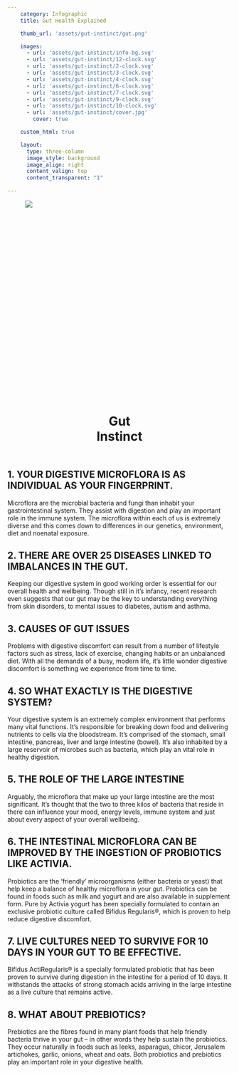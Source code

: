 ```yaml
---
    category: Infographic
    title: Gut Health Explained

    thumb_url: 'assets/gut-instinct/gut.png'

    images:
      - url: 'assets/gut-instinct/info-bg.svg'
      - url: 'assets/gut-instinct/12-clock.svg'
      - url: 'assets/gut-instinct/2-clock.svg'
      - url: 'assets/gut-instinct/3-clock.svg'
      - url: 'assets/gut-instinct/4-clock.svg'
      - url: 'assets/gut-instinct/6-clock.svg'
      - url: 'assets/gut-instinct/7-clock.svg'
      - url: 'assets/gut-instinct/9-clock.svg'
      - url: 'assets/gut-instinct/10-clock.svg'
      - url: 'assets/gut-instinct/cover.jpg'
        cover: true

    custom_html: true

    layout:
      type: three-column
      image_style: background
      image_align: right
      content_valign: top
      content_transparent: "1"

---
```


<div class="gut">
  <figure class="image">
    <img class="bg" src="assets/gut-instinct/info-bg.svg" data-media-id="images:1" data-original>
    <a href="#item1" data-overlay='false' data-app-view="layer" data-media-id="images:2" data-background-image="true" data-original></a>
    <a href="#item2" data-overlay='false' data-app-view="layer" data-media-id="images:3" data-background-image="true" data-original></a>
    <a href="#item3" data-overlay='false' data-app-view="layer" data-media-id="images:4" data-background-image="true" data-original></a>
    <a href="#item4" data-overlay='false' data-app-view="layer" data-media-id="images:5" data-background-image="true" data-original></a>
    <a href="#item5" data-overlay='false' data-app-view="layer" data-media-id="images:6" data-background-image="true" data-original></a>
    <a href="#item6" data-overlay='false' data-app-view="layer" data-media-id="images:7" data-background-image="true" data-original></a>
    <a href="#item7" data-overlay='false' data-app-view="layer" data-media-id="images:8" data-background-image="true" data-original></a>
    <a href="#item8" data-overlay='false' data-app-view="layer" data-media-id="images:9" data-background-image="true" data-original></a>
    <div class="aspect-ratio" style="padding-bottom: 100%;"></div>
  </figure>
</div>

<figure class="cover-area image" style="background-image: url({{ cover.url }})"></figure>
<div class="content">
  <header>
    <div class="wrapper">
      <h1 class="title">Gut <br>Instinct</h1>
    </div>
  </header>

  <article id="item1" class="page stack">
    <div class="content">
      <h2>1. YOUR DIGESTIVE MICROFLORA IS AS INDIVIDUAL AS YOUR FINGERPRINT.</h2>
      <p>Microflora are the microbial bacteria and fungi than inhabit your gastrointestinal system. They assist with digestion and play an important role in the immune system. The microflora within each of us is extremely diverse and this comes down to differences in our genetics, environment, diet and noenatal exposure.</p>
    </div>
  </article>
  <article id="item2" class="page stack">
    <div class="content">
      <h2>2. THERE ARE OVER 25 DISEASES LINKED TO IMBALANCES IN THE GUT.</h2>
      <p>Keeping our digestive system in good working order is essential for our overall health and wellbeing. Though still in it’s infancy, recent research even suggests that our gut may be the key to understanding everything from skin disorders, to mental issues to diabetes, autism and asthma.</p>
    </div>
  </article>
  <article id="item3" class="page stack">
    <div class="content">
      <h2>3. CAUSES OF GUT ISSUES</h2>
      <p>Problems with digestive discomfort can result from a number of lifestyle factors such as stress, lack of exercise, changing habits or an unbalanced diet. With all the demands of a busy, modern life, it’s little wonder digestive discomfort is something we experience from time to time.</p>
    </div>
  </article>
  <article id="item4" class="page stack">
    <div class="content">
      <h2>4. SO WHAT EXACTLY IS THE DIGESTIVE SYSTEM?</h2>
      <p>Your digestive system is an extremely complex environment that performs many vital functions. It’s responsible for breaking down food and delivering nutrients to cells via the bloodstream. It’s comprised of the stomach, small intestine, pancreas, liver and large intestine (bowel). It’s also inhabited by a large reservoir of microbes such as bacteria, which play an vital role in healthy digestion.</p>
    </div>
  </article>
  <article id="item5" class="page stack">
    <div class="content">
      <h2>5. THE ROLE OF THE LARGE INTESTINE</h2>
      <p>Arguably, the microflora that make up your large intestine are the most significant. It’s thought that the two to three kilos of bacteria that reside in there can influence your mood, energy levels, immune system and just about every aspect of your overall wellbeing.</p>
    </div>
  </article>
  <article id="item6" class="page stack">
    <div class="content">
      <h2>6. THE INTESTINAL MICROFLORA CAN BE IMPROVED BY THE INGESTION OF PROBIOTICS LIKE ACTIVIA.</h2>
      <p>Probiotics are the ‘friendly’ microorganisms (either bacteria or yeast) that help keep a balance of healthy microflora in your gut. Probiotics can be found in foods such as milk and yogurt and are also available in supplement form. Pure by Activia yogurt has been specially formulated to contain an exclusive probiotic culture called Bifidus Regularis®, which is proven to help reduce digestive discomfort.</p>
    </div>
  </article>
  <article id="item7" class="page stack">
    <div class="content">
      <h2>7. LIVE CULTURES NEED TO SURVIVE FOR 10 DAYS IN YOUR GUT TO BE EFFECTIVE.</h2>
      <p>Bifidus ActiRegularis® is a specially formulated probiotic that has been proven to survive during digestion in the intestine for a period of 10 days. It withstands the attacks of strong stomach acids arriving in the large intestine as a live culture that remains active.</p>
    </div>
  </article>
  <article id="item8" class="page stack">
    <div class="content">
      <h2>8. WHAT ABOUT PREBIOTICS?</h2>
      <p>Prebiotics are the fibres found in many plant foods that help friendly bacteria thrive in your gut – in other words they help sustain the probiotics. They occur naturally in foods such as leeks, asparagus, chicor, Jerusalem artichokes, garlic, onions, wheat and oats. Both probiotics and prebiotics play an important role in your digestive health.</p>
    </div>
  </article>
</div>

